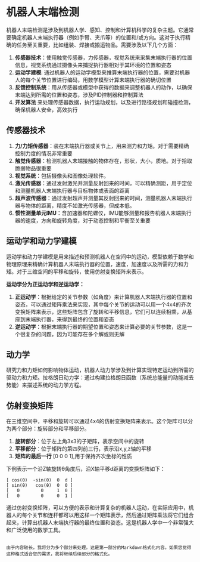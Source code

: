 
# 机器人末端检测

机器人末端检测是涉及到机器人学、感知、控制和计算机科学的复杂主题。它通常要确定机器人末端执行器（例如手臂、夹爪等）的位置和/或方向。这对于执行精确的任务至关重要，比如组装、焊接或搬运物品。需要涉及以下几个方面：

1. **传感器技术**：使用触觉传感器，力传感器，视觉系统来采集末端执行器的位置信息，视觉系统通过摄像头来捕捉执行器相对于其环境的位置和姿态
2. **运动学建模**: 通过机器人的运动学模型来推算末端执行器的位置，需要对机器人的每个关节位置进行编码，用数学模型计算末端执行器的确切位置
3. **反馈控制系统**：用从传感器或模型中获得的数据来调整机器人的动作，以确保末端达到所需的位置和姿态，涉及PID控制器和控制算法
4. **开发算法** 来处理传感器数据，执行运动规划，以及进行路径规划和碰撞检测，确保机器人安全，高效执行

## 传感器技术

1. **力/力矩传感器**：装在末端执行器或关节上，用来测力和力矩。对于需要精确控制力度的情况非常重要
2. **触觉传感器**：检测机器人末端接触的物体存在，形状，大小，质地。对于拾取脆弱物品很重要
3. **视觉系统**：包括摄像头和图像处理软件。
4. **激光传感器**：通过发射激光并测量反射回来的时间，可以精确测距，用于定位和测量机器人末端执行器与目标物体或表面的距离
5. **超声波传感器**：通过发射超声并测量其反射回来的时间，测量机器人末端执行器与物体的距离，精度不如激光传感器，但成本低。
6. **惯性测量单元IMU**：含加速器和陀螺仪，IMU能够测量和报告机器人末端执行器的速度，方向和旋转角度，对于动态控制和平衡至关重要

## 运动学和动力学建模

运动学和动力学建模是用来描述和预测机器人在空间中的运动，模型依赖于数学和物理原理来精确计算机器人末端执行器的位置，速度，加速度以及所需的力和力矩。对于三维空间的平移和旋转，使用仿射变换矩阵来表示。

**运动学分为正运动学和逆运动学：**
1. **正运动学**：根据给定的关节参数（如角度）来计算机器人末端执行器的位置和姿态，可以通过矩阵乘法来实现，其中每个关节的运动可以用一个4x4的齐次变换矩阵来表示，这些矩阵包含了旋转和平移信息，它们可以连续相乘，从基座到末端执行器，来得到最终的位置和姿态
2. **逆运动学**：根据末端执行器的期望位置和姿态来计算必要的关节参数，这是一个很复杂的问题，因为可能存在多个解或则无解

## 动力学

研究力和力矩如何影响物体运动，机器人动力学涉及到计算实现特定运动到所需的驱动力和力矩。拉格朗日动力学：通过构建拉格朗日函数（系统总能量的动能减去势能）来描述系统的动力学方程。

## 仿射变换矩阵

在三维空间中，平移和旋转可以通过4x4的仿射变换矩阵来表示。这个矩阵可以分为两个部分：旋转部分和平移部分。

1. **旋转部分**：位于左上角3x3的子矩阵，表示空间中的旋转
2. **平移部分**：位于矩阵的第四列前三行，表示沿x,y,z轴的平移
3. **矩阵的最后一行** [0 0 0 1],用于保持齐次坐标的性质

下例表示一个沿Z轴旋转θ角度后，沿X轴平移d距离的变换矩阵如下：

```
[ cos(θ)  -sin(θ)  0  d ]
[ sin(θ)   cos(θ)  0  0 ]
[   0        0     1  0 ]
[   0        0     0  1 ] 
```

通过仿射变换矩阵，可以方便的表示和计算复杂的机器人运动，在实际应用中，机器人的每个关节和连杆都可以用这样一个矩阵表示，然后通过矩阵乘法将它们组合起来，计算出机器人末端执行器的最终位置和姿态。这是机器人学中一个非常强大和广泛使用的数学工具。
```

由于内容较长，我将分为多个部分来处理。这是第一部分的Markdown格式化内容。如果您觉得这种格式适合您的需求，我将继续后续部分的格式化。